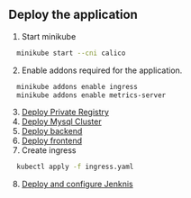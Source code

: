 

## Deploy the application
1) Start minikube
```bash
  minikube start --cni calico
```
2) Enable addons required for the application.
```bash
  minikube addons enable ingress
  minikube addons enable metrics-server
```
3) [Deploy Private Registry](https://github.wdf.sap.corp/I570692/BTPRPC-132/tree/main/private-registry)
4) [Deploy Mysql Cluster](https://github.wdf.sap.corp/I570692/BTPRPC-132/tree/main/mysqlCluster)
5) [Deploy backend](https://github.wdf.sap.corp/I570692/BTPRPC-132/tree/main/backend)
6) [Deploy frontend](https://github.wdf.sap.corp/I570692/BTPRPC-132/tree/main/frontend)
7) Create ingress
```bash
  kubectl apply -f ingress.yaml
```
8) [Deploy and configure Jenknis](https://github.wdf.sap.corp/I570692/BTPRPC-132/tree/main/jenkins)
